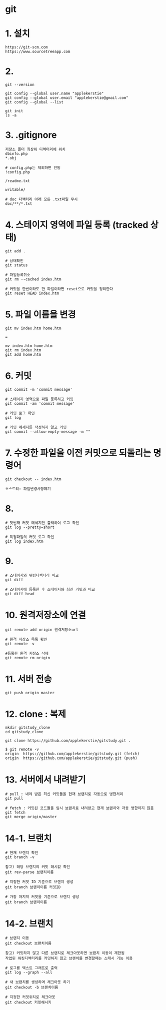 # git

# 1. 설치
```
https://git-scm.com
https://www.sourcetreeapp.com
```

# 2.
```
git --version

git config --global user.name "applekerstie"
git config --global user.email "applekerstie@gmail.com"
git config --global --list

git init
ls -a
```

# 3. .gitignore
```
저장소 폴더 최상위 디렉터리에 위치
dbinfo.php
*.obj

# config.php는 제외하면 안됨
!config.php

/readme.txt

writable/

# doc 다랙터리 아래 모든 .txt파일 무시
doc/**/*.txt
```

# 4. 스테이지 영역에 파일 등록 (tracked 상태)
```
git add .

# 상태확인
git status

# 파일등록취소
git rm --cached index.htm

# 커밋을 한번이라도 한 파일이라면 reset으로 커밋을 정리한다
git reset HEAD index.htm
```

# 5. 파일 이름을 변경
```
git mv index.htm home.htm

=

mv index.htm home.htm
git rm index.htm
git add home.htm
```

# 6. 커밋
```
git commit -m 'commit message'

# 스테이지 영역으로 파일 등록하고 커밋
git commit -am 'commit message'

# 커밋 로그 확인
git log

# 커밋 메세지를 작성하지 않고 커밋
git commit --allow-empty-message -m ""
```

# 7. 수정한 파일을 이전 커밋으로 되돌리는 명령어
```
git checkout -- index.htm

소스트리: 파일변경사항폐기
```

# 8. 
```
# 첫번째 커밋 메세지만 출력하여 로그 확인
git log --pretty=short

# 특정파일의 커밋 로그 확인
git log index.htm
```

# 9.
```
# 스테이지와 워킹디렉터리 비교
git diff

# 스테이지에 등록한 후 스테이지와 최신 커밋과 비교
git diff head
```

# 10. 원격저장소에 연결
```
git remote add origin 원격저장소url

# 원격 저장소 목록 확인
git remote -v

#등록한 원격 저장소 삭제
git remote rm origin
```

# 11. 서버 전송
```
git push origin master
```

# 12. clone : 복제
```
mkdir gitstudy_clone 
cd gitstudy_clone

git clone https://github.com/applekerstie/gitstudy.git .

$ git remote -v
origin  https://github.com/applekerstie/gitstudy.git (fetch)
origin  https://github.com/applekerstie/gitstudy.git (push)
```

# 13. 서버에서 내려받기
```
# pull : 내려 받은 최신 커밋들을 현재 브랜치로 자동으로 병합처리
git pull

# fetch : 커밋된 코드들을 임시 브랜치로 내려받고 현재 브랜치와 자동 병합하지 않음
git fetch
git merge origin/master 
```

# 14-1. 브랜치
```
# 현재 브랜치 확인
git branch -v

참고) 해당 브랜치의 커밋 해시값 확인
git rev-parse 브랜치이름

# 지정한 커밋 ID 기준으로 브랜치 생성
git branch 브랜치이름 커밋ID

# 가장 마지막 커밋을 기준으로 브랜치 생성
git branch 브랜치이름
```

# 14-2. 브랜치
```
# 브랜치 이동
git checkout 브랜치이름

참고) 커밋하지 않고 다른 브랜치로 체크아웃하면 브랜치 이동이 제한됨
작업된 워킹디렉터리를 커밋하지 않고 브랜치를 변경할때는 스태시 기능 이용

# 로그를 텍스트 그래프로 출력
git log --graph --all 

# 새 브랜치를 생성하며 체크아웃 하기
git checkout -b 브랜치이름

# 지정한 커밋위치로 체크아웃
git checkout 커밋해시키
```






